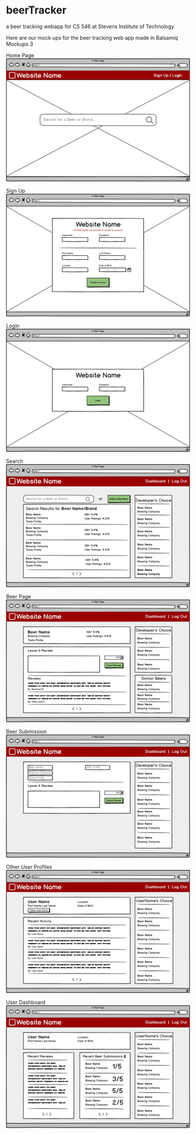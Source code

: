 # beerTracker
a beer tracking webapp for CS 546 at Stevens Institute of Technology 

Here are our mock ups for the beer tracking web app made in Balsamiq Mockups 3

Home Page
![Home Page](https://github.com/brettweiss2/beerTracker/blob/master/Mockups/Home%20Page.png)

Sign Up
![Sign Up](https://github.com/brettweiss2/beerTracker/blob/master/Mockups/Sign%20Up%20Page.png)

Login
![Login](https://github.com/brettweiss2/beerTracker/blob/master/Mockups/Login%20Page.png)

Search
![Search](https://github.com/brettweiss2/beerTracker/blob/master/Mockups/Search%20Page.png)

Beer Page
![Beer Page](https://github.com/brettweiss2/beerTracker/blob/master/Mockups/Beer%20Page.png)

Beer Submission
![Submission](https://github.com/brettweiss2/beerTracker/blob/master/Mockups/Beer%20Submission.png)

Other User Profiles
![Other User](https://github.com/brettweiss2/beerTracker/blob/master/Mockups/Other%20User's%20Profile.png)

User Dashboard
![User Dashboard](https://github.com/brettweiss2/beerTracker/blob/master/Mockups/User%20Dashboard.png)
